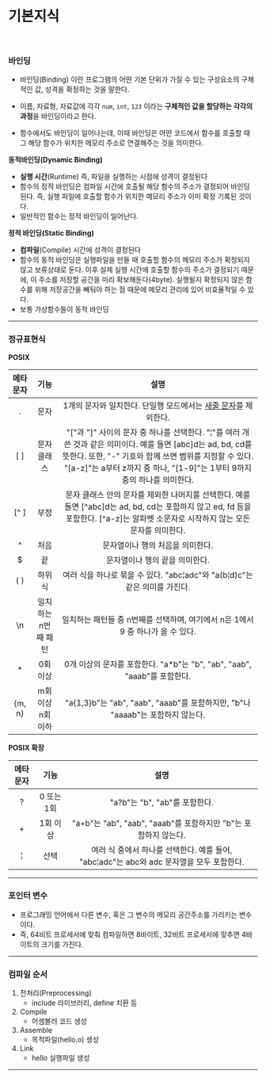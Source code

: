 # 기본지식

<br>

### 바인딩

* 바인딩(Binding) 이란 프로그램의 어떤 기본 단위가 가질 수 있는 구성요소의 구체적인 값, 성격을 확정하는 것을 말한다.

* 이름, 자료형, 자료값에 각각 `num`, `int`, `123` 이라는 **구체적인 값을 할당하는 각각의 과정**을 바인딩이라고 한다.
* 함수에서도 바인딩이 일어나는데, 이때 바인딩은 어떤 코드에서 함수를 호출할 때 그 해당 함수가 위치한 메모리 주소로 연결해주는 것을 의미한다.

**동적바인딩(Dynamic Binding)**

- **실행 시간**(Runtime) 즉, 파일을 실행하는 시점에 성격이 결정된다
- 함수의 정적 바인딩은 컴파일 시간에 호출될 해당 함수의 주소가 결정되어 바인딩 된다. 즉, 실행 파일에 호출할 함수가 위치한 메모리 주소가 이미 확정 기록된 것이다.
- 일반적인 함수는 정적 바인딩이 일어난다.

**정적 바인딩(Static Binding)**

- **컴파일**(Compile) 시간에 성격이 결정된다
- 함수의 동적 바인딩은 실행파일을 만들 때 호출할 함수의 메모리 주소가 확정되지 않고 보류상태로 둔다. 이후 실제 실행 시간에 호출할 함수의 주소가 결정되기 때문에, 이 주소를 저장할 공간을 미리 확보해둔다(4byte). 실행될지 확정되지 않은 함수를 위해 저장공간을 빼둬야 하는 점 때문에 메모리 관리에 있어 비효율적일 수 있다.
- 보통 가상함수들이 동적 바인딩

---

### **정규표현식**

**POSIX**

| 메타문자 |        기능         |                             설명                             |
| :------: | :-----------------: | :----------------------------------------------------------: |
|    .     |        문자         | 1개의 문자와 일치한다. 단일행 모드에서는 [새줄 문자](https://ko.wikipedia.org/wiki/새줄_문자)를 제외한다. |
|   [ ]    |     문자 클래스     | "["과 "]" 사이의 문자 중 하나를 선택한다. "¦"를 여러 개 쓴 것과 같은 의미이다. 예를 들면 [abc]d는 ad, bd, cd를 뜻한다. 또한, "-" 기호와 함께 쓰면 범위를 지정할 수 있다. "[a-z]"는 a부터 z까지 중 하나, "[1-9]"는 1부터 9까지 중의 하나를 의미한다. |
|   [^ ]   |        부정         | 문자 클래스 안의 문자를 제외한 나머지를 선택한다. 예를 들면 [^abc]d는 ad, bd, cd는 포함하지 않고 ed, fd 등을 포함한다. [^a-z]는 알파벳 소문자로 시작하지 않는 모든 문자를 의미한다. |
|    ^     |        처음         |               문자열이나 행의 처음을 의미한다.               |
|    $     |         끝          |                문자열이나 행의 끝을 의미한다.                |
|   ( )    |       하위식        | 여러 식을 하나로 묶을 수 있다. "abc¦adc"와 "a(b¦d)c"는 같은 의미를 가진다. |
|    \n    | 일치하는 n번째 패턴 | 일치하는 패턴들 중 n번째를 선택하며, 여기에서 n은 1에서 9 중 하나가 올 수 있다. |
|    *     |      0회 이상       | 0개 이상의 문자를 포함한다. "a*b"는 "b", "ab", "aab", "aaab"를 포함한다. |
|  {m, n}  |  m회 이상 n회 이하  | "a{1,3}b"는 "ab", "aab", "aaab"를 포함하지만, "b"나 "aaaab"는 포함하지 않는다. |

**POSIX 확장**

| 메타문자 |    기능    |                             설명                             |
| :------: | :--------: | :----------------------------------------------------------: |
|    ?     | 0 또는 1회 |                "a?b"는 "b", "ab"를 포함한다.                 |
|    +     |  1회 이상  | "a+b"는 "ab", "aab", "aaab"를 포함하지만 "b"는 포함하지 않는다. |
|    ¦     |    선택    | 여러 식 중에서 하나를 선택한다. 예를 들어, "abc¦adc"는 abc와 adc 문자열을 모두 포함한다. |

---

### 포인터 변수

* 프로그래밍 언어에서 다른 변수, 혹은 그 변수의 메모리 공간주소를 가리키는 변수이다.
* 즉, 64비트 프로세서에 맞춰 컴파일하면 8바이트, 32비트 프로세서에 맞추면 4바이트의 크기를 가진다.

---

### 컴파일 순서

1. 전처리(Preprocessing)
   * include 라이브러리, define 치환 등
2. Compile
   * 어셈블러 코드 생성
3. Assemble
   * 목적파일(hello.o) 생성
4. Link
   * hello 실행파일 생성

---

